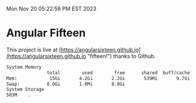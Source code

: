 Mon Nov 20 05:22:59 PM EST 2023

# Angular Fifteen


This project is live at [https://angularsixteen.github.io](https://angularsixteen.github.io "fifteen!") thanks to Github.

```bash
System Memory
               total        used        free      shared  buff/cache   available
Mem:            15Gi       4.2Gi       2.2Gi       539Mi       9.7Gi        11Gi
Swap:          8.0Gi       1.0Mi       8.0Gi
System Storage
503M	.
